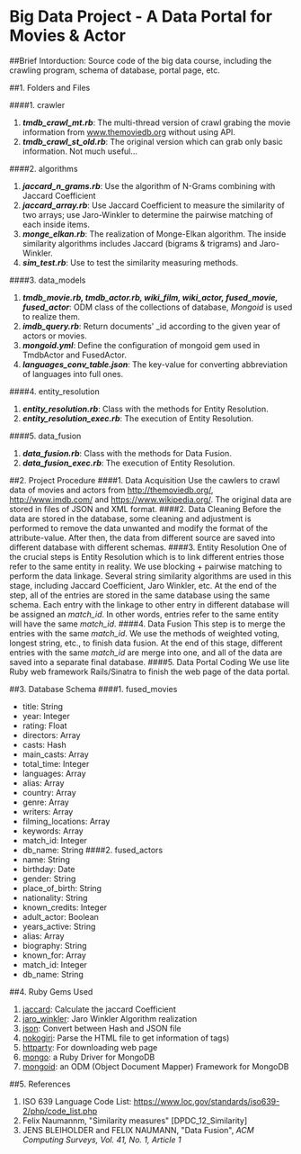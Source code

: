 # Big Data Project - A Data Portal for Movies & Actor

##Brief Intorduction:
Source code of the big data course, including the crawling program, schema of database, portal page, etc.

##1. Folders and Files

####1. crawler
   1. ***tmdb_crawl_mt.rb***: The multi-thread version of crawl grabing the movie information from www.themoviedb.org without using API.
   2. ***tmdb_crawl_st_old.rb***: The original version which can grab only basic information. Not much useful...

####2. algorithms
   1. ***jaccard_n_grams.rb***: Use the algorithm of N-Grams combining with Jaccard Coefficient
   2. ***jaccard_array.rb***: Use Jaccard Coefficient to measure the similarity of two arrays; use Jaro-Winkler to determine the pairwise matching of each inside items.
   3. ***monge_elkan.rb***: The realization of Monge-Elkan algorithm. The inside similarity algorithms includes Jaccard (bigrams & trigrams) and Jaro-Winkler.
   4. ***sim_test.rb***: Use to test the similarity measuring methods.

####3. data_models
   1. ***tmdb_movie.rb, tmdb_actor.rb, wiki_film, wiki_actor, fused_movie, fused_actor***: ODM class of the collections of database, _Mongoid_ is used to realize them.
   2. ***imdb_query.rb***: Return documents' _id according to the given year of actors or movies.
   3. ***mongoid.yml***: Define the configuration of mongoid gem used in TmdbActor and FusedActor.
   4. ***languages_conv_table.json***: The key-value for converting abbreviation of languages into full ones.

####4. entity_resolution
   1. ***entity_resolution.rb***: Class with the methods for Entity Resolution.
   2. ***entity_resolution_exec.rb***: The execution of Entity Resolution.

####5. data_fusion
   1. ***data_fusion.rb***: Class with the methods for Data Fusion.
   2. ***data_fusion_exec.rb***: The execution of Entity Resolution.

##2. Project Procedure
####1. Data Acquisition
Use the cawlers to crawl data of movies and actors from <http://themoviedb.org/>, <http://www.imdb.com/>
 and <https://www.wikipedia.org/>. The original data are stored in files of JSON and XML format.
####2. Data Cleaning
Before the data are stored in the database, some cleaning and adjustment is performed to
remove the data unwanted and modify the format of the attribute-value. After then, the data
from different source are saved into different database with different schemas.
####3. Entity Resolution
One of the crucial steps is Entity Resolution which is to link different entries those refer to the
same entity in reality. We use blocking + pairwise matching to perform the data linkage. Several string
similarity algorithms are used in this stage, including Jaccard Coefficient, Jaro Winkler, etc.
At the end of the step, all of the entries are stored in the same database using the same schema.
Each entry with the linkage to other entry in different database will be assigned an _match_id_.
In other words, entries refer to the same entity will have the same _match_id_.
####4. Data Fusion
This step is to merge the entries with the same _match_id_. We use the methods of weighted voting,
longest string, etc., to finish data fusion. At the end of this stage, different entries with the
same _match_id_ are merge into one, and all of the data are saved into a separate final database.
####5. Data Portal Coding
We use lite Ruby web framework Rails/Sinatra to finish the web page of the data portal.

##3. Database Schema
####1. fused_movies
  * title: String
  * year: Integer
  * rating: Float
  * directors: Array
  * casts: Hash
  * main_casts: Array
  * total_time: Integer
  * languages: Array
  * alias: Array
  * country: Array
  * genre: Array
  * writers: Array
  * filming_locations: Array
  * keywords: Array
  * match_id: Integer
  * db_name: String
####2. fused_actors
  * name: String
  * birthday: Date
  * gender: String
  * place_of_birth: String
  * nationality: String
  * known_credits: Integer
  * adult_actor: Boolean
  * years_active: String
  * alias: Array
  * biography: String
  * known_for: Array
  * match_id: Integer
  * db_name: String

##4. Ruby Gems Used
   1. [jaccard](https://rubygems.org/gems/jaccard): Calculate the jaccard Coefficient
   2. [jaro_winkler](https://rubygems.org/gems/jaro_winkler): Jaro Winkler Algorithm realization
   3. [json](https://rubygems.org/gems/json): Convert between Hash and JSON file
   4. [nokogiri](https://rubygems.org/gems/nokogiri): Parse the HTML file to get information of tags)
   5. [httparty](https://rubygems.org/gems/httparty): For downloading web page
   6. [mongo](https://rubygems.org/gems/mongo): a Ruby Driver for MongoDB
   7. [mongoid](https://rubygems.org/gems/mongoid): an ODM (Object Document Mapper) Framework for MongoDB

##5. References
   1. ISO 639 Language Code List: <https://www.loc.gov/standards/iso639-2/php/code_list.php>
   2. Felix Naumannm, "Similarity measures" [DPDC_12_Similarity]
   3. JENS BLEIHOLDER and FELIX NAUMANN, "Data Fusion", _ACM Computing Surveys, Vol. 41, No. 1, Article 1_